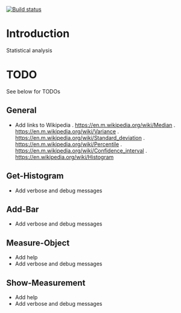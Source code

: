 ﻿[![Build status](https://ci.appveyor.com/api/projects/status/e56ra8c3q1jtc19o?svg=true)](https://ci.appveyor.com/project/nicholasdille/powershell-statistics)

# Introduction

Statistical analysis

# TODO

See below for TODOs

## General

- Add links to Wikipedia
  . https://en.m.wikipedia.org/wiki/Median
  . https://en.m.wikipedia.org/wiki/Variance
  . https://en.m.wikipedia.org/wiki/Standard_deviation
  . https://en.m.wikipedia.org/wiki/Percentile
  . https://en.m.wikipedia.org/wiki/Confidence_interval
  . https://en.wikipedia.org/wiki/Histogram

## Get-Histogram

- Add verbose and debug messages

## Add-Bar

- Add verbose and debug messages

## Measure-Object

- Add help
- Add verbose and debug messages

## Show-Measurement

- Add help
- Add verbose and debug messages
